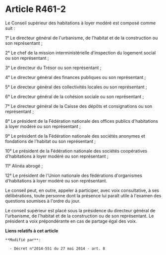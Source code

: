 # Article R461-2

Le Conseil supérieur des habitations à loyer modéré est composé comme suit : 

1° Le directeur général de l'urbanisme, de l'habitat et de la construction ou son représentant ; 

2° Le chef de la mission interministérielle d'inspection du logement social ou son représentant ; 

3° Le directeur du Trésor ou son représentant ; 

4° Le     directeur général des finances publiques ou son représentant ; 

5° Le directeur général des collectivités locales ou son représentant ; 

6° Le directeur général de la cohésion sociale ou son représentant ; 

7° Le directeur général de la Caisse des dépôts et consignations ou son représentant ; 

8° Le président de la Fédération nationale des offices publics d'habitations à loyer modéré ou son représentant ; 

9° Le président de la Fédération nationale des sociétés anonymes et fondations de l'habitat ou son représentant ; 

10° Le président de la Fédération nationale des sociétés coopératives d'habitations à loyer modéré ou son représentant ; 

11° Alinéa abrogé ; 

12° Le président de l'Union nationale des fédérations d'organismes d'habitations à loyer modéré ou son représentant. 

Le conseil peut, en outre, appeler à participer, avec voix consultative, à ses délibérations, toute personne dont la présence
lui paraît utile à l'examen des questions soumises à l'ordre du jour. 

Le conseil supérieur est placé sous la présidence du directeur général de l'urbanisme, de l'habitat et de la construction ou
de son représentant. Le président a voix prépondérante en cas de partage égal des voix.

**Liens relatifs à cet article**

	**Modifié par**:

	  - Décret n°2014-551 du 27 mai 2014 - art. 8
